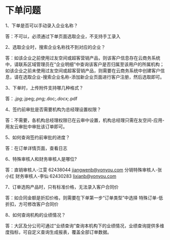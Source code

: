 # 下单问题

1、下单是否可以手动录入企业名称？

答：不可以，必须通过下单页面选取企业，不支持手工录入

2、选取企业时，搜索企业名称找不到对应的企业？

答：如该企业之前使用过友空间或超客营销产品，则该客户信息存在云商务系统中，请联系区域管理员在“企业明细”中查询该客户是否归属至该用户的所属机构；如该企业之前未使用过友空间或超客营销产品，则需要在云商务系统中创建客户信息，请在选取企业-搜索企业名称-添加新企业页面进行客户注册，然后选取即可。

3、下单时，上传附件支持哪几种格式？

答：*.jpg;*.jpeg;*.png;*.doc;*.docx;*.pdf

4、签约前审批是否需要机构为总经理设置权限？

答：不需要，各机构总经理权限已在云审中设置，机构总经理只需在友空间-应用-用友云审批中审批该订单即可。

5、如何查询签约前审批的进度？

答：在订单详情页面，查看日志

6、特殊审核人和财务审核人是哪位?

答：直销审核人-江雯 62438044 jiangwenb@yonyou.com 分销特殊审核人-张小红 财务审核人-李仙 62430283 lixianb@yonyou.com

7、订单选购产品时，只有标准价格，无法录入客户合同价

答：如合同金额是折扣价格，则需要在下单第一步“订单类型”中选择 特殊订单-低折扣，方可修改客户合同价

8、如何查询机构的业绩情况？

答：大区及分公司可通过“业绩查询”查询本机构下的业绩情况，业绩查询提供多维度指标，可自定义查询生成报表，覆盖全部订单数据。 
